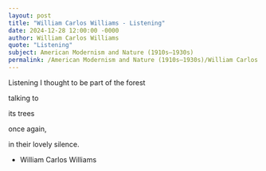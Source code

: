 ```yaml
---
layout: post
title: "William Carlos Williams - Listening"
date: 2024-12-28 12:00:00 -0000
author: William Carlos Williams
quote: "Listening"
subject: American Modernism and Nature (1910s–1930s)
permalink: /American Modernism and Nature (1910s–1930s)/William Carlos Williams/William Carlos Williams - Listening
---
```


Listening
I thought to be
part of the
forest

talking to

its trees

once again,

in their lovely silence.


- William Carlos Williams

